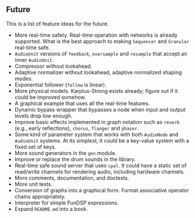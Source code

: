## Future

This is a list of feature ideas for the future.

- More real-time safety. Real-time operation with networks is already supported. What is the best approach to making `Sequencer` and `Granular` real-time safe.
- `AudioUnit` versions of `feedback`, `oversample` and `resample` that accept an inner `AudioUnit`.
- Compressor without lookahead.
- Adaptive normalizer without lookahead, adaptive normalized shaping modes.
- Exponential follower (`follow` is linear).
- More physical models. Karplus-Strong exists already; figure out if it could be improved somehow.
- A graphical example that uses all the real-time features.
- Dynamic bypass wrapper that bypasses a node when input and output levels drop low enough.
- Improve basic effects implemented in graph notation such as `reverb` (e.g., early reflections), `chorus`, `flanger` and `phaser`.
- Some kind of parameter system that works with both `AudioNode` and `AudioUnit` systems. At its simplest, it could be a key-value system with a fixed set of keys.
- More sound generators in the `gen` module.
- Improve or replace the drum sounds in the library.
- Real-time safe sound server that uses `cpal`. It could have a static set of read/write channels for rendering audio, including hardware channels.
- More comments, documentation, and doctests.
- More unit tests.
- Conversion of graphs into a graphical form. Format associative operator chains appropriately.
- Interpreter for simple FunDSP expressions.
- Expand `README.md` into a book.
